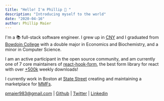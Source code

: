 ```yaml
---
title: "Hello! I'm Phillip 👋 "
description: "Introducing myself to the world"
date: "2020-04-16"
author: Phillip Maier
---
```


I'm a 📚 full-stack software engineer. I grew up in [CNY](https://en.wikipedia.org/wiki/Syracuse,_New_York) and I graduated from [Bowdoin College](https://en.wikipedia.org/wiki/Bowdoin_College) with a double major in Economics and Biochemistry, and a minor in Computer Science.

I am an active participant in the open source community, and am currently one of 7 core maintainers of [react-hook-form](https://react-hook-form.com/), the best form library for react with over [+500k](https://www.npmjs.com/package/react-hook-form) weekly downloads!

I currently work in Boston at [State Street](https://en.wikipedia.org/wiki/State_Street_Corporation) creating and maintaining a marketplace for [MMFs](https://www.investopedia.com/terms/m/money-marketfund.asp).

[pmaier983@gmail.com](mailto:pmaier983@gmail.com) | [Github](https://github.com/pmaier983) | [Twitter](https://twitter.com/pmaier983) | [Linkedin](https://www.linkedin.com/in/phillip-maier-3a4161102/)
